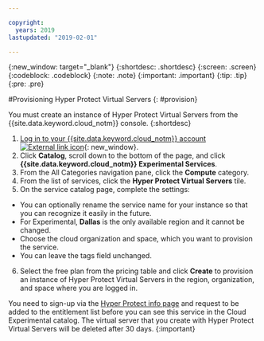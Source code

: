 ```yaml
---

copyright:
  years: 2019
lastupdated: "2019-02-01"

---
```


{:new_window: target="_blank"}
{:shortdesc: .shortdesc}
{:screen: .screen}
{:codeblock: .codeblock}
{:note: .note}
{:important: .important}
{:tip: .tip}
{:pre: .pre}

#Provisioning Hyper Protect Virtual Servers
{: #provision}

You must create an instance of Hyper Protect Virtual Servers from the {{site.data.keyword.cloud_notm}} console.
{:shortdesc}

1. [Log in to your {{site.data.keyword.cloud_notm}} account ![External link icon](../../icons/launch-glyph.svg "External link icon")](https://console.bluemix.net/){: new_window}.
2. Click **Catalog**, scroll down to the bottom of the page, and click **{{site.data.keyword.cloud_notm}} Experimental Services**.
3. From the All Categories navigation pane, click the **Compute** category.
4. From the list of services, click the **Hyper Protect Virtual Servers** tile.
5. On the service catalog page, complete the settings:
  - You can optionally rename the service name for your instance so that you can recognize it easily in the future.
  - For Experimental, **Dallas** is the only available region and it cannot be changed.
  - Choose the cloud organization and space, which you want to provision the service.
  - You can leave the tags field unchanged.
6. Select the free plan from the pricing table and click **Create** to provision an instance of Hyper Protect Virtual Servers in the region, organization, and space where you are logged in.

You need to sign-up via the [Hyper Protect info page](https://www.ibm.com/cloud/hyper-protect-services) and request to be added to the entitlement list before you can see this service in the Cloud Experimental catalog. The virtual server that you create with Hyper Protect Virtual Servers will be deleted after 30 days.
{:important}

<!--

![Provisioning the service](image/provisioning.gif "Provisioning the service")  
*Figure 1. Provisioning the service*
-->
